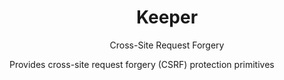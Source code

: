 <h1 align="center">Keeper</h1>

<p align="center">Cross-Site Request Forgery</p>

Provides cross-site request forgery (CSRF) protection primitives
